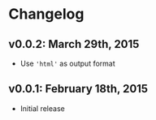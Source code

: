 # Changelog

## v0.0.2: March 29th, 2015

- Use `'html'` as output format

## v0.0.1: February 18th, 2015

- Initial release
